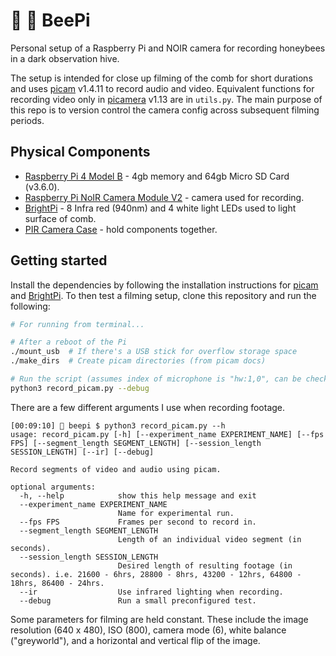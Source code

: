 # 🎥 🐝 BeePi

Personal setup of a Raspberry Pi and NOIR camera for recording honeybees in a dark observation hive.

The setup is intended for close up filming of the comb for short durations and uses [picam](https://github.com/iizukanao/picam) v1.4.11 to record audio and video. Equivalent functions for recording video only in [picamera](https://picamera.readthedocs.io/en/release-1.13/) v1.13 are in `utils.py`. The main purpose of this repo is to version control the camera config across subsequent filming periods.

## Physical Components

- [Raspberry Pi 4 Model B](https://thepihut.com/products/raspberry-pi-4-model-b) - 4gb memory and 64gb Micro SD Card (v3.6.0).
- [Raspberry Pi NoIR Camera Module V2](https://thepihut.com/products/raspberry-pi-noir-camera-module) - camera used for recording.
- [BrightPi](https://uk.pi-supply.com/products/bright-pi-bright-white-ir-camera-light-raspberry-pi) - 8 Infra red (940nm) and 4 white light LEDs used to light surface of comb.
- [PIR Camera Case](https://thepihut.com/products/pir-camera-case-for-raspberry-pi-4-3) - hold components together.

## Getting started

Install the dependencies by following the installation instructions for [picam](https://github.com/iizukanao/picam) and [BrightPi](https://github.com/PiSupply/Bright-Pi). To then test a filming setup, clone this repository and run the following:

```bash
# For running from terminal...

# After a reboot of the Pi
./mount_usb  # If there's a USB stick for overflow storage space
./make_dirs  # Create picam directories (from picam docs)

# Run the script (assumes index of microphone is "hw:1,0", can be checked by `arecord -l`)
python3 record_picam.py --debug
```

There are a few different arguments I use when recording footage.

```
[00:09:10] 🚀 beepi $ python3 record_picam.py --h
usage: record_picam.py [-h] [--experiment_name EXPERIMENT_NAME] [--fps FPS] [--segment_length SEGMENT_LENGTH] [--session_length SESSION_LENGTH] [--ir] [--debug]

Record segments of video and audio using picam.

optional arguments:
  -h, --help            show this help message and exit
  --experiment_name EXPERIMENT_NAME
                        Name for experimental run.
  --fps FPS             Frames per second to record in.
  --segment_length SEGMENT_LENGTH
                        Length of an individual video segment (in seconds).
  --session_length SESSION_LENGTH
                        Desired length of resulting footage (in seconds). i.e. 21600 - 6hrs, 28800 - 8hrs, 43200 - 12hrs, 64800 - 18hrs, 86400 - 24hrs.
  --ir                  Use infrared lighting when recording.
  --debug               Run a small preconfigured test.
```

Some parameters for filming are held constant. These include the image resolution (640 x 480), ISO (800), camera mode (6), white balance ("greyworld"), and a horizontal and vertical flip of the image.
